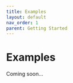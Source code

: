 ```yaml
---
title: Examples
layout: default
nav_order: 1
parent: Getting Started
---
```


# Examples

Coming soon...